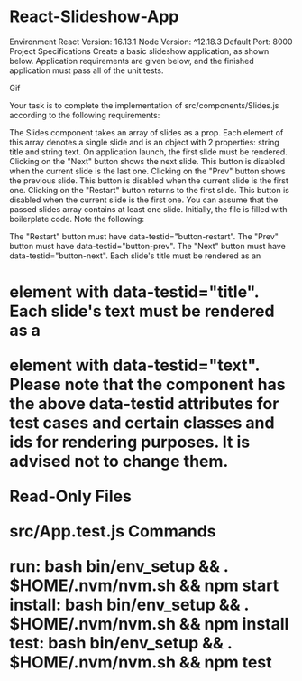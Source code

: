 # React-Slideshow-App

Environment
React Version: 16.13.1
Node Version: ^12.18.3
Default Port: 8000
Project Specifications
Create a basic slideshow application, as shown below. Application requirements are given below, and the finished application must pass all of the unit tests.

Gif

Your task is to complete the implementation of src/components/Slides.js according to the following requirements:

The Slides component takes an array of slides as a prop. Each element of this array denotes a single slide and is an object with 2 properties: string title and string text.
On application launch, the first slide must be rendered.
Clicking on the "Next" button shows the next slide. This button is disabled when the current slide is the last one.
Clicking on the "Prev" button shows the previous slide. This button is disabled when the current slide is the first one.
Clicking on the "Restart" button returns to the first slide. This button is disabled when the current slide is the first one.
You can assume that the passed slides array contains at least one slide.
Initially, the file is filled with boilerplate code. Note the following:

The "Restart" button must have data-testid="button-restart".
The "Prev" button must have data-testid="button-prev".
The "Next" button must have data-testid="button-next".
Each slide's title must be rendered as an <h1> element with data-testid="title".
Each slide's text must be rendered as a <p> element with data-testid="text".
Please note that the component has the above data-testid attributes for test cases and certain classes and ids for rendering purposes. It is advised not to change them.

Read-Only Files

src/App.test.js
Commands

run:
bash bin/env_setup && . $HOME/.nvm/nvm.sh && npm start
install:
bash bin/env_setup && . $HOME/.nvm/nvm.sh && npm install
test:
bash bin/env_setup && . $HOME/.nvm/nvm.sh && npm test
